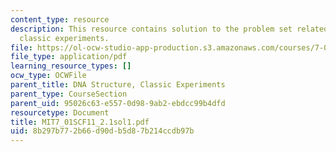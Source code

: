 ```yaml
---
content_type: resource
description: This resource contains solution to the problem set related to DNA structure,
  classic experiments.
file: https://ol-ocw-studio-app-production.s3.amazonaws.com/courses/7-01sc-fundamentals-of-biology-fall-2011/8b297b772b66d90db5d87b214ccdb97b_MIT7_01SCF11_2.1sol1.pdf
file_type: application/pdf
learning_resource_types: []
ocw_type: OCWFile
parent_title: DNA Structure, Classic Experiments
parent_type: CourseSection
parent_uid: 95026c63-e557-0d98-9ab2-ebdcc99b4dfd
resourcetype: Document
title: MIT7_01SCF11_2.1sol1.pdf
uid: 8b297b77-2b66-d90d-b5d8-7b214ccdb97b
---
```

